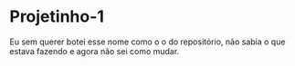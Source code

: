 # Projetinho-1
Eu sem querer botei esse nome como o o do repositório, não sabia o que estava fazendo e agora não sei como mudar.
